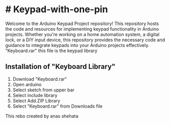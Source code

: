 <h1># Keypad-with-one-pin</h1>
Welcome to the Arduino Keypad Project repository! This repository hosts the code and resources for implementing keypad functionality in Arduino projects. Whether you're working on a home automation system, a digital lock, or a DIY input device, this repository provides the necessary code and guidance to integrate keypads into your Arduino projects effectively.<br>
"Keyboard.rar" this file is the keypad library<br>
<h2>Installation of "Keyboard Library"</h2>
<ol>
  <li>
    Download "Keyboard.rar"
  </li>
  <li>
    Open arduino
  </li>
  <li>
    Select sketch from upper bar
  </li>
  <li>
    Select include library
  </li>
  <li>
    Select Add.ZIP Library
  </li>
  <li>
    Select "Keyboard.rar" from Downloads file
  </li>
</ol>
This rebo created by anas shehata <br>
